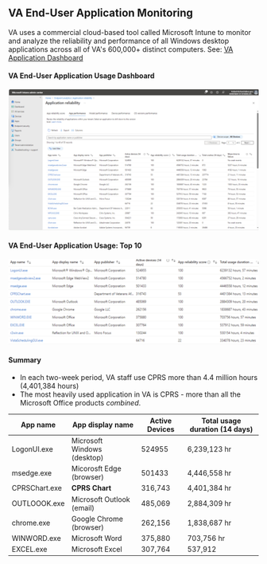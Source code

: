 ## VA End-User Application Monitoring
VA uses a commercial cloud-based tool called Microsoft Intune to monitor and analyze the reliability and performance of all Windows desktop applications across all of VA's 600,000+ distinct computers. See: [VA Application Dashboard](https://intune.microsoft.com/#view/Microsoft_Intune_Enrollment/UXAnalyticsMenu/~/applicationReliability)


#### VA End-User Application Usage Dashboard
![](img/total_usage_duration-14d.png)


#### VA End-User Application Usage: Top 10
![](img/total_usage-top-10.png)

#### Summary
*  In each two-week period, VA staff use CPRS more than 4.4 million hours (4,401,384 hours) 
* The most heavily used application in VA is CPRS -  more than all the Microsoft Office products *combined*.


| App name | App display name| Active Devices | Total usage duration (14 days)|
| --- | --- | --- | --- | 
| LogonUI.exe | Microsoft Windows (desktop) | 524955 | 6,239,123 hr|
| msedge.exe | Micorosft Edge (browser) | 501433 | 4,446,558  hr |
| CPRSChart.exe | __CPRS Chart__ | 316,743 | 4,401,384 hr |
| OUTLOOOK.exe | Microsoft Outlook (email) | 485,069 | 2,884,309 hr|
| chrome.exe | Google Chrome  (browser)| 262,156 | 1,838,687 hr |
| WINWORD.exe | Microsoft Word | 375,880 | 703,756 hr|
| EXCEL.exe | Microsoft Excel | 307,764 | 537,912 |



